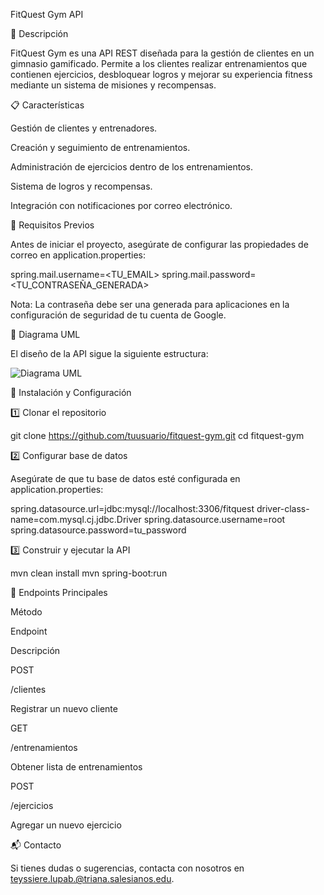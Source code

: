 FitQuest Gym API

📌 Descripción

FitQuest Gym es una API REST diseñada para la gestión de clientes en un gimnasio gamificado. Permite a los clientes realizar entrenamientos que contienen ejercicios, desbloquear logros y mejorar su experiencia fitness mediante un sistema de misiones y recompensas.

📋 Características

Gestión de clientes y entrenadores.

Creación y seguimiento de entrenamientos.

Administración de ejercicios dentro de los entrenamientos.

Sistema de logros y recompensas.

Integración con notificaciones por correo electrónico.

📌 Requisitos Previos

Antes de iniciar el proyecto, asegúrate de configurar las propiedades de correo en application.properties:

spring.mail.username=<TU_EMAIL>
spring.mail.password=<TU_CONTRASEÑA_GENERADA>

Nota: La contraseña debe ser una generada para aplicaciones en la configuración de seguridad de tu cuenta de Google.

📂 Diagrama UML

El diseño de la API sigue la siguiente estructura:

![Diagrama UML](./documentos/UML_FitQuestGym.png)




🚀 Instalación y Configuración

1️⃣ Clonar el repositorio

git clone https://github.com/tuusuario/fitquest-gym.git
cd fitquest-gym

2️⃣ Configurar base de datos

Asegúrate de que tu base de datos esté configurada en application.properties:

spring.datasource.url=jdbc:mysql://localhost:3306/fitquest
driver-class-name=com.mysql.cj.jdbc.Driver
spring.datasource.username=root
spring.datasource.password=tu_password

3️⃣ Construir y ejecutar la API

mvn clean install
mvn spring-boot:run

📡 Endpoints Principales

Método

Endpoint

Descripción

POST

/clientes

Registrar un nuevo cliente

GET

/entrenamientos

Obtener lista de entrenamientos

POST

/ejercicios

Agregar un nuevo ejercicio



📬 Contacto

Si tienes dudas o sugerencias, contacta con nosotros en teyssiere.lupab.@triana.salesianos.edu.